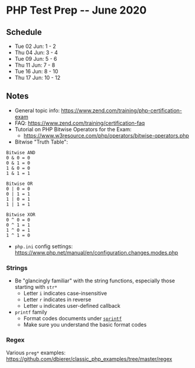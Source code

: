# PHP Test Prep -- June 2020

## Schedule
* Tue 02 Jun: 1  - 2
* Thu 04 Jun: 3  - 4
* Tue 09 Jun: 5  - 6
* Thu 11 Jun: 7  - 8
* Tue 16 Jun: 8  - 10
* Thu 17 Jun: 10 - 12

## Notes
* General topic info: https://www.zend.com/training/php-certification-exam
* FAQ: https://www.zend.com/training/certification-faq
* Tutorial on PHP Bitwise Operators for the Exam:
  * https://www.w3resource.com/php/operators/bitwise-operators.php
* Bitwise "Truth Table":
```
Bitwise AND
0 & 0 = 0
0 & 1 = 0
1 & 0 = 0
1 & 1 = 1

Bitwise OR
0 | 0 = 0
0 | 1 = 1
1 | 0 = 1
1 | 1 = 1

Bitwise XOR
0 ^ 0 = 0
0 ^ 1 = 1
1 ^ 0 = 1
1 ^ 1 = 0
```
* `php.ini` config settings: https://www.php.net/manual/en/configuration.changes.modes.php

### Strings
* Be "glancingly familiar" with the string functions, especially those starting with `str*`
  * Letter `i` indicates case-insensitive
  * Letter `r` indicates in reverse
  * Letter `u` indicates user-defined callback
* `printf` family
  * Format codes documents under [`sprintf`](https://www.php.net/sprintf)
  * Make sure you understand the basic format codes

### Regex
Various `preg*` examples: https://github.com/dbierer/classic_php_examples/tree/master/regex
